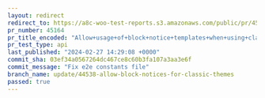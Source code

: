 ```yaml
---
layout: redirect
redirect_to: https://a8c-woo-test-reports.s3.amazonaws.com/public/pr/45164/api/index.html
pr_number: 45164
pr_title_encoded: "Allow+usage+of+block+notice+templates+when+using+classic+themes"
pr_test_type: api
last_published: "2024-02-27 14:29:08 +0000"
commit_sha: 03ef34a0567264dc467ce8c60b3fa107a3aa3e6f
commit_message: "Fix e2e constants file"
branch_name: update/44538-allow-block-notices-for-classic-themes
passed: true
---
```

